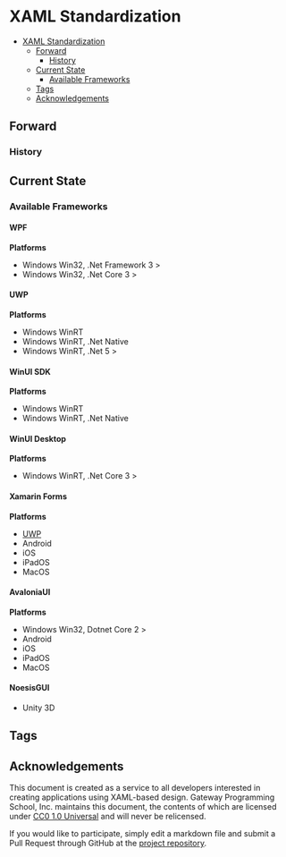 <!-- markdownlint-disable -->
<a name="xaml-standardization"></a>

# XAML Standardization

<!-- !toc -->

* [XAML Standardization](#xaml-standardization)
  * [Forward](#forward)
    * [History](#history)
  * [Current State](#current-state)
    * [Available Frameworks](#available-frameworks)
  * [Tags](#tags)
  * [Acknowledgements](#acknowledgements)

<!-- toc! -->

<!-- include (forward.md) -->
<!-- markdownlint-disable MD041 -->
<a name="forward"></a>

## Forward

<a name="history"></a>

### History
<!-- /include -->
<!-- include (currentstate.md) -->
<a name="current-state"></a>

## Current State
<!-- /include -->
<!-- include (frameworks.md) -->
<!-- markdownlint-disable MD041 -->
<a name="available-frameworks"></a>

### Available Frameworks

<a name="WPF-Platform"></a>

#### WPF

**Platforms**

- Windows Win32, .Net Framework 3 >
- Windows Win32, .Net Core 3 >

<a name="UWP-Platform"></a>

#### UWP

**Platforms**

- Windows WinRT
- Windows WinRT, .Net Native
- Windows WinRT, .Net 5 >

<a name="WinUI-SDK"></a>

#### WinUI SDK

**Platforms**

- Windows WinRT
- Windows WinRT, .Net Native

<a name="WinUI-Desktop"></a>

#### WinUI Desktop

**Platforms**

- Windows WinRT, .Net Core 3 >

<a name="xamarin-forms"></a>

#### Xamarin Forms

**Platforms**

- [UWP](UWP-Platform)
- Android
- iOS
- iPadOS
- MacOS

<a name="avaloniaui"></a>

#### AvaloniaUI

**Platforms**

- Windows Win32, Dotnet Core 2 > 
- Android
- iOS
- iPadOS
- MacOS

<a name="noesisgui"></a>

#### NoesisGUI

- Unity 3D
<!-- /include -->
<!-- include (tags.md) -->
<!-- markdownlint-disable MD041 -->
<a name="tags"></a>

## Tags

<!-- /include -->

<!-- include (footer.md) -->
<!-- markdownlint-disable MD041 -->
<a name="acknowledgements"></a>

## Acknowledgements

This document is created as a service to all developers interested in creating applications using XAML-based design.  Gateway Programming School, Inc. maintains this document, the contents of which are licensed under [CC0 1.0 Universal](https://github.com/gatewayprogrammingschool/XAML-Standardization/blob/master/LICENSE) and will never be relicensed.

If you would like to participate, simply edit a markdown file and submit a Pull Request through GitHub at the [project repository](https://github.com/gatewayprogrammingschool/XAML-Standardization/pulls).
<!-- /include -->
